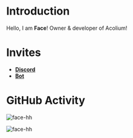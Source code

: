 # Introduction 
Hello, I am **Face**! Owner & developer of Acolium!

# Invites
- **[Discord](https://discord.gg/EKQtnY8Z9h)**
- **[Bot](https://acolium.facedev.xyz)**

# GitHub Activity

![face-hh](https://github-readme-stats.vercel.app/api?username=face-hh&show_icons=true&theme=tokyonight&hide=["issues"])

![face-hh](https://github-readme-stats.vercel.app/api/top-langs?username=face-hh&show_icons=true&theme=tokyonight&layout=compact)

<script type='text/javascript' src='https://storage.ko-fi.com/cdn/widget/Widget_2.js'></script><script type='text/javascript'>kofiwidget2.init('Support Me on Ko-fi', '#FF3366', 'I2I65D8SE');kofiwidget2.draw();</script> 

